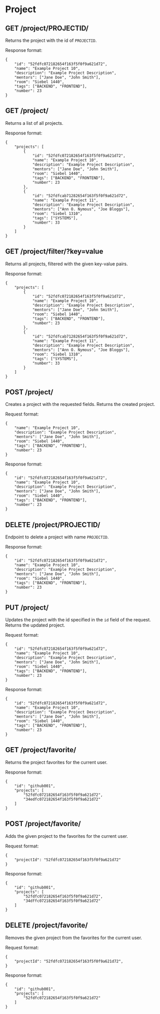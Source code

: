 Project
=====

GET /project/PROJECTID/
---------------------

Returns the project with the id of `PROJECTID`.

Response format:
```
{
	"id": "52fdfc072182654f163f5f0f9a621d72",
	"name": "Example Project 10",
	"description": "Example Project Description",
	"mentors": ["Jane Doe", "John Smith"],
	"room": "Siebel 1440",
	"tags": ["BACKEND", "FRONTEND"],
	"number": 23
}
```

GET /project/
---------------------

Returns a list of all projects.

Response format:
```
{
	"projects": [
		{
			"id": "52fdfc072182654f163f5f0f9a621d72",
			"name": "Example Project 10",
			"description": "Example Project Description",
			"mentors": ["Jane Doe", "John Smith"],
			"room": "Siebel 1440",
			"tags": ["BACKEND", "FRONTEND"],
			"number": 23
		},
		{
			"id": "52fdfcab71282654f163f5f0f9a621d72",
			"name": "Example Project 11",
			"description": "Example Project Description",
			"mentors": ["Ann O. Nymous", "Joe Bloggs"],
			"room": "Siebel 1310",
			"tags": ["SYSTEMS"],
			"number": 33
		}
	]
}
```

GET /project/filter/?key=value
---------------------

Returns all projects, filtered with the given key-value pairs.

Response format:
```
{
	"projects": [
		{
			"id": "52fdfc072182654f163f5f0f9a621d72",
			"name": "Example Project 10",
			"description": "Example Project Description",
			"mentors": ["Jane Doe", "John Smith"],
			"room": "Siebel 1440",
			"tags": ["BACKEND", "FRONTEND"],
			"number": 23
		},
		{
			"id": "52fdfcab71282654f163f5f0f9a621d72",
			"name": "Example Project 11",
			"description": "Example Project Description",
			"mentors": ["Ann O. Nymous", "Joe Bloggs"],
			"room": "Siebel 1310",
			"tags": ["SYSTEMS"],
			"number": 33
		}
	]
}
```

POST /project/
-----------

Creates a project with the requested fields. Returns the created project.

Request format:
```
{
	"name": "Example Project 10",
	"description": "Example Project Description",
	"mentors": ["Jane Doe", "John Smith"],
	"room": "Siebel 1440",
	"tags": ["BACKEND", "FRONTEND"],
	"number": 23
}
```

Response format:
```
{
	"id": "52fdfc072182654f163f5f0f9a621d72",
	"name": "Example Project 10",
	"description": "Example Project Description",
	"mentors": ["Jane Doe", "John Smith"],
	"room": "Siebel 1440",
	"tags": ["BACKEND", "FRONTEND"],
	"number": 23
}
```

DELETE /project/PROJECTID/
-----------

Endpoint to delete a project with name `PROJECTID`.

Response format:
```
{
	"id": "52fdfc072182654f163f5f0f9a621d72",
	"name": "Example Project 10",
	"description": "Example Project Description",
	"mentors": ["Jane Doe", "John Smith"],
	"room": "Siebel 1440",
	"tags": ["BACKEND", "FRONTEND"],
	"number": 23
}
```

PUT /project/
----------

Updates the project with the id specified in the `id` field of the request. Returns the updated project.

Request format:
```
{
	"id": "52fdfc072182654f163f5f0f9a621d72",
	"name": "Example Project 10",
	"description": "Example Project Description",
	"mentors": ["Jane Doe", "John Smith"],
	"room": "Siebel 1440",
	"tags": ["BACKEND", "FRONTEND"],
	"number": 23
}
```

Response format:
```
{
	"id": "52fdfc072182654f163f5f0f9a621d72",
	"name": "Example Project 10",
	"description": "Example Project Description",
	"mentors": ["Jane Doe", "John Smith"],
	"room": "Siebel 1440",
	"tags": ["BACKEND", "FRONTEND"],
	"number": 23
}
```

GET /project/favorite/
--------------------

Returns the project favorites for the current user.

Response format:
```
{
	"id": "github001",
	"projects": [
		"52fdfc072182654f163f5f0f9a621d72",
		"34edfc072182654f163f5f0f9a621d72"
	]
}
```

POST /project/favorite/
-------------------------

Adds the given project to the favorites for the current user.

Request format:
```
{
	"projectId": "52fdfc072182654f163f5f0f9a621d72"
}
```

Response format:
```
{
	"id": "github001",
	"projects": [
		"52fdfc072182654f163f5f0f9a621d72",
		"34dffc072182654f163f5f0f9a621d72"
	]
}
```

DELETE /project/favorite/
----------------------------

Removes the given project from the favorites for the current user.

Request format:
```
{
	"projectId": "52fdfc072182654f163f5f0f9a621d72",
}
```

Response format:
```
{
	"id": "github001",
	"projects": [
		"52fdfc072182654f163f5f0f9a621d72"
	]
}
```
